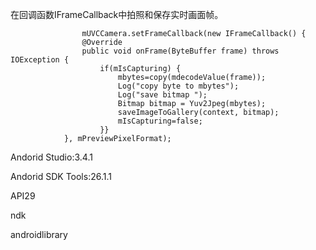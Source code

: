 在回调函数IFrameCallback中拍照和保存实时画面帧。


                    mUVCCamera.setFrameCallback(new IFrameCallback() {
                    @Override
                    public void onFrame(ByteBuffer frame) throws IOException {
                        if(mIsCapturing) {
                            mbytes=copy(mdecodeValue(frame));
                            Log("copy byte to mbytes");
                            Log("save bitmap ");
                            Bitmap bitmap = Yuv2Jpeg(mbytes);
                            saveImageToGallery(context, bitmap);
                            mIsCapturing=false;
                        }}
                }, mPreviewPixelFormat);


Andorid Studio:3.4.1

Andorid SDK Tools:26.1.1

API29

ndk

androidlibrary
